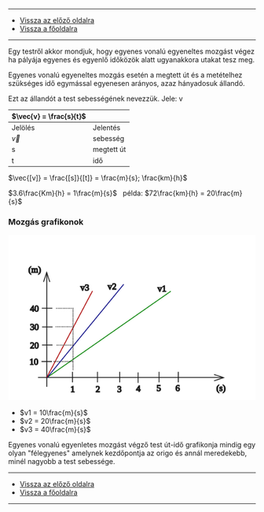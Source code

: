 
---

- [Vissza az előző oldalra](../fizika.md)
- [Vissza a főoldalra](../../../../README.md)

---

Egy testről akkor mondjuk, hogy egyenes vonalú egyeneltes mozgást végez ha pályája egyenes és egyenlő időközök alatt ugyanakkora utakat tesz meg.

Egyenes vonalú egyeneltes mozgás esetén a megtett út és a metételhez szükséges idő egymással egyenesen arányos, azaz hányadosuk állandó.

Ezt az állandót a test sebességének nevezzük. Jele: v

| $\vec{v} = \frac{s}{t}$ |  |
| :-- | :-- |
| Jelölés | Jelentés |
| $\vec{v}$ | sebesség |
| s | megtett út |
| t | idő |

$\vec{[v]} = \frac{[s]}{[t]} = \frac{m}{s}; \frac{km}{h}$

$3.6\frac{Km}{h} = 1\frac{m}{s}$&nbsp;&nbsp;&nbsp;példa: $72\frac{km}{h} = 20\frac{m}{s}$

### Mozgás grafikonok

<img src='../images/fizika_mozgas-grafikon-001.svg' alt='Mozgás grafikon' width='512'>

- $v1 = 10\frac{m}{s}$
- $v2 = 20\frac{m}{s}$
- $v3 = 40\frac{m}{s}$

Egyenes vonalú egyenletes mozgást végző test út-idő grafikonja mindig egy olyan "félegyenes" amelynek kezdőpontja az origo és annál meredekebb, minél nagyobb a test sebessége.

---

- [Vissza az előző oldalra](../fizika.md)
- [Vissza a főoldalra](../../../../README.md)

---